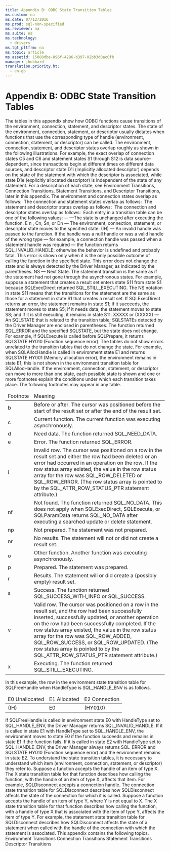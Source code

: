 ```yaml
---
title: Appendix B: ODBC State Transition Tables
ms.custom: na
ms.date: 07/12/2016
ms.prod: sql-non-specified
ms.reviewer: na
ms.suite: na
ms.technology: 
  - drivers
ms.tgt_pltfrm: na
ms.topic: article
ms.assetid: 15088dbe-896f-4296-b397-02bb3d0ac0fb
manager: jhubbard
translation.priority.ht: 
  - en-gb
---
```

# Appendix B: ODBC State Transition Tables
<?xml version="1.0" encoding="utf-8"?>
<developerReferenceWithoutSyntaxDocument xmlns="http://ddue.schemas.microsoft.com/authoring/2003/5" xmlns:xlink="http://www.w3.org/1999/xlink" xmlns:xsi="http://www.w3.org/2001/XMLSchema-instance" xsi:schemaLocation="http://ddue.schemas.microsoft.com/authoring/2003/5 http://dduestorage.blob.core.windows.net/ddueschema/developer.xsd">
  <introduction>
    <para>The tables in this appendix show how ODBC functions cause transitions of the environment, connection, statement, and descriptor states. The state of the environment, connection, statement, or descriptor usually dictates when functions that use the corresponding type of handle (environment, connection, statement, or descriptor) can be called. The environment, connection, statement, and descriptor states overlap roughly as shown in the following illustrations. For example, the exact overlap of connection states C5 and C6 and statement states S1 through S12 is data source–dependent, since transactions begin at different times on different data sources, and descriptor state D1i (implicitly allocated descriptor) depends on the state of the statement with which the descriptor is associated, while state D1e (explicitly allocated descriptor) is independent of the state of any statement. For a description of each state, see <legacyLink xlink:href="9d11b1ab-f4c8-48ca-9812-8c04303f939d">Environment Transitions</legacyLink>, <legacyLink xlink:href="6b6e1a47-4a52-41c8-bb9e-7ddeae09913e">Connection Transitions</legacyLink>, <legacyLink xlink:href="3d70e0e3-fe83-4b4d-beac-42c82495a05b">Statement Transitions</legacyLink>, and <legacyLink xlink:href="0cf24fe6-5e3c-45fa-81b8-4f52ddf8501d">Descriptor Transitions</legacyLink>, later in this appendix.</para>
    <para>The environment and connection states overlap as follows:</para>
    <mediaLink>
      <image xlink:href="829f2f45-92e9-44d6-925b-ad3f05ebc07f" />
    </mediaLink>
    <para>The connection and statement states overlap as follows:</para>
    <mediaLink>
      <image xlink:href="734863c5-0877-4d2c-968b-1962226b7138" />
    </mediaLink>
    <para>The statement and descriptor states overlap as follows:</para>
    <mediaLink>
      <image xlink:href="35ed9b4b-6014-4f6d-a668-5e5c1bf755c7" />
    </mediaLink>
    <para>The connection and descriptor states overlap as follows:</para>
    <mediaLink>
      <image xlink:href="ae124aad-1aea-4991-8283-6634eead6aa5" />
    </mediaLink>
    <para>Each entry in a transition table can be one of the following values:  </para>
    <list class="bullet">
      <listItem>
        <para>
          <legacyBold>-- </legacyBold>—The state is unchanged after executing the function.</para>
      </listItem>
      <listItem>
        <para>
          <legacyBold>E</legacyBold>
          <legacyBold>
            <legacyItalic>n</legacyItalic>
          </legacyBold>, <legacyBold>C</legacyBold><legacyBold><legacyItalic>n</legacyItalic></legacyBold>, <legacyBold>S</legacyBold><legacyBold><legacyItalic>n</legacyItalic></legacyBold>, or <legacyBold>D</legacyBold><legacyBold><legacyItalic>n</legacyItalic></legacyBold> — The environment, connection, statement, or descriptor state moves to the specified state. </para>
      </listItem>
      <listItem>
        <para>
          <legacyBold>(IH)</legacyBold> — An invalid handle was passed to the function. If the handle was a null handle or was a valid handle of the wrong type — for example, a connection handle was passed when a statement handle was required — the function returns SQL_INVALID_HANDLE; otherwise the behavior is undefined and probably fatal. This error is shown only when it is the only possible outcome of calling the function in the specified state. This error does not change the state and is always detected by the Driver Manager, as indicated by the parentheses.</para>
      </listItem>
      <listItem>
        <para>
          <legacyBold>NS</legacyBold> — Next State. The statement transition is the same as if the statement had not gone through the asynchronous states. For example, suppose a statement that creates a result set enters state S11 from state S1 because <legacyBold>SQLExecDirect</legacyBold> returned SQL_STILL_EXECUTING. The NS notation in state S11 means that the transitions for the statement are the same as those for a statement in state S1 that creates a result set. If <legacyBold>SQLExecDirect</legacyBold> returns an error, the statement remains in state S1; if it succeeds, the statement moves to state S5; if it needs data, the statement moves to state S8; and if it is still executing, it remains in state S11.</para>
      </listItem>
      <listItem>
        <para>
          <legacyBold>
            <legacyItalic>XXXXX</legacyItalic>
          </legacyBold>
          <legacyBold> </legacyBold>or <legacyBold>(</legacyBold><legacyBold><legacyItalic>XXXXX</legacyItalic></legacyBold><legacyBold>)</legacyBold> — An SQLSTATE that is related to the transition table; SQLSTATEs detected by the Driver Manager are enclosed in parentheses. The function returned SQL_ERROR and the specified SQLSTATE, but the state does not change. For example, if <legacyBold>SQLExecute</legacyBold> is called before <legacyBold>SQLPrepare</legacyBold>, it returns SQLSTATE HY010 (Function sequence error).</para>
      </listItem>
    </list>
    <alert class="note">
      <para>The tables do not show errors unrelated to the transition tables that do not change the state. For example, when <legacyBold>SQLAllocHandle</legacyBold> is called in environment state E1 and returns SQLSTATE HY001 (Memory allocation error), the environment remains in state E1; this is not shown in the environment transition table for <legacyBold>SQLAllocHandle</legacyBold>.</para>
    </alert>
    <para>If the environment, connection, statement, or descriptor can move to more than one state, each possible state is shown and one or more footnotes explain the conditions under which each transition takes place. The following footnotes may appear in any table.</para>
    <table xmlns:caps="http://schemas.microsoft.com/build/caps/2013/11">
      <thead>
        <tr>
          <TD>
            <para>Footnote</para>
          </TD>
          <TD>
            <para>Meaning</para>
          </TD>
        </tr>
      </thead>
      <tbody>
        <tr>
          <TD>
            <para>b</para>
          </TD>
          <TD>
            <para>Before or after. The cursor was positioned before the start of the result set or after the end of the result set.</para>
          </TD>
        </tr>
        <tr>
          <TD>
            <para>c</para>
          </TD>
          <TD>
            <para>Current function. The current function was executing asynchronously.</para>
          </TD>
        </tr>
        <tr>
          <TD>
            <para>d</para>
          </TD>
          <TD>
            <para>Need data. The function returned SQL_NEED_DATA.</para>
          </TD>
        </tr>
        <tr>
          <TD>
            <para>e</para>
          </TD>
          <TD>
            <para>Error. The function returned SQL_ERROR.</para>
          </TD>
        </tr>
        <tr>
          <TD>
            <para>i</para>
          </TD>
          <TD>
            <para>Invalid row. The cursor was positioned on a row in the result set and either the row had been deleted or an error had occurred in an operation on the row. If the row status array existed, the value in the row status array for the row was SQL_ROW_DELETED or SQL_ROW_ERROR. (The row status array is pointed to by the SQL_ATTR_ROW_STATUS_PTR statement attribute.)</para>
          </TD>
        </tr>
        <tr>
          <TD>
            <para>nf</para>
          </TD>
          <TD>
            <para>Not found. The function returned SQL_NO_DATA. This does not apply when <legacyBold>SQLExecDirect</legacyBold>, <legacyBold>SQLExecute</legacyBold>, or <legacyBold>SQLParamData</legacyBold> returns SQL_NO_DATA after executing a searched update or delete statement.</para>
          </TD>
        </tr>
        <tr>
          <TD>
            <para>np</para>
          </TD>
          <TD>
            <para>Not prepared. The statement was not prepared.</para>
          </TD>
        </tr>
        <tr>
          <TD>
            <para>nr</para>
          </TD>
          <TD>
            <para>No results. The statement will not or did not create a result set.</para>
          </TD>
        </tr>
        <tr>
          <TD>
            <para>o</para>
          </TD>
          <TD>
            <para>Other function. Another function was executing asynchronously.</para>
          </TD>
        </tr>
        <tr>
          <TD>
            <para>p</para>
          </TD>
          <TD>
            <para>Prepared. The statement was prepared.</para>
          </TD>
        </tr>
        <tr>
          <TD>
            <para>r</para>
          </TD>
          <TD>
            <para>Results. The statement will or did create a (possibly empty) result set.</para>
          </TD>
        </tr>
        <tr>
          <TD>
            <para>s</para>
          </TD>
          <TD>
            <para>Success. The function returned SQL_SUCCESS_WITH_INFO or SQL_SUCCESS.</para>
          </TD>
        </tr>
        <tr>
          <TD>
            <para>v</para>
          </TD>
          <TD>
            <para>Valid row. The cursor was positioned on a row in the result set, and the row had been successfully inserted, successfully updated, or another operation on the row had been successfully completed. If the row status array existed, the value in the row status array for the row was SQL_ROW_ADDED, SQL_ROW_SUCCESS, or SQL_ROW_UPDATED. (The row status array is pointed to by the SQL_ATTR_ROW_STATUS_PTR statement attribute.)</para>
          </TD>
        </tr>
        <tr>
          <TD>
            <para>x</para>
          </TD>
          <TD>
            <para>Executing. The function returned SQL_STILL_EXECUTING.</para>
          </TD>
        </tr>
      </tbody>
    </table>
  </introduction>
  <section>
    <title>SQLFreeHandle</title>
    <content>
      <para>In this example, the row in the environment state transition table for <legacyBold>SQLFreeHandle</legacyBold> when <legacyItalic>HandleType</legacyItalic> is SQL_HANDLE_ENV is as follows.</para>
      <table xmlns:caps="http://schemas.microsoft.com/build/caps/2013/11">
        <thead>
          <tr>
            <TD>
              <para>E0</para>
              <para>Unallocated</para>
            </TD>
            <TD>
              <para>E1</para>
              <para>Allocated</para>
            </TD>
            <TD>
              <para>E2</para>
              <para>Connection</para>
            </TD>
          </tr>
        </thead>
        <tbody>
          <tr>
            <TD>
              <para>(IH)</para>
            </TD>
            <TD>
              <para>E0</para>
            </TD>
            <TD>
              <para>(HY010)</para>
            </TD>
          </tr>
        </tbody>
      </table>
      <para>If <legacyBold>SQLFreeHandle</legacyBold> is called in environment state E0 with <legacyItalic>HandleType</legacyItalic> set to SQL_HANDLE_ENV, the Driver Manager returns SQL_INVALID_HANDLE. If it is called in state E1 with <legacyItalic>HandleType</legacyItalic> set to SQL_HANDLE_ENV, the environment moves to state E0 if the function succeeds and remains in state E1 if the function fails. If it is called in state E2 with <legacyItalic>HandleType</legacyItalic> set to SQL_HANDLE_ENV, the Driver Manager always returns SQL_ERROR and SQLSTATE HY010 (Function sequence error) and the environment remains in state E2.</para>
      <para>To understand the state transition tables, it is necessary to understand which item (environment, connection, statement, or descriptor) they refer to. Suppose a function accepts the handle of an item of type X. The X state transition table for that function describes how calling the function, with the handle of an item of type X, affects that item. For example, <legacyBold>SQLDisconnect</legacyBold> accepts a connection handle. The connection state transition table for <legacyBold>SQLDisconnect</legacyBold> describes how <legacyBold>SQLDisconnect</legacyBold> affects the state of the connection for which it is called.</para>
      <para>Suppose a function accepts the handle of an item of type Y, where Y is not equal to X. The X state transition table for that function describes how calling the function, with a handle of type X that is associated with the item of type Y, affects the item of type Y. For example, the statement state transition table for <legacyBold>SQLDisconnect</legacyBold> describes how <legacyBold>SQLDisconnect</legacyBold> affects the state of a statement when called with the handle of the connection with which the statement is associated.</para>
      <para>This appendix contains the following topics.  </para>
      <list class="bullet">
        <listItem>
          <para>             <legacyLink xlink:href="9d11b1ab-f4c8-48ca-9812-8c04303f939d">Environment Transitions</legacyLink>           </para>
        </listItem>
        <listItem>
          <para>             <legacyLink xlink:href="6b6e1a47-4a52-41c8-bb9e-7ddeae09913e">Connection Transitions</legacyLink>           </para>
        </listItem>
        <listItem>
          <para>             <legacyLink xlink:href="3d70e0e3-fe83-4b4d-beac-42c82495a05b">Statement Transitions</legacyLink>           </para>
        </listItem>
        <listItem>
          <para>             <legacyLink xlink:href="0cf24fe6-5e3c-45fa-81b8-4f52ddf8501d">Descriptor Transitions</legacyLink>           </para>
        </listItem>
      </list>
    </content>
  </section>
  <relatedTopics />
</developerReferenceWithoutSyntaxDocument>